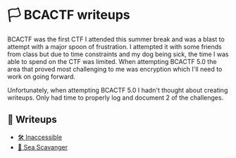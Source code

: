 # 🏳️ BCACTF writeups
BCACTF was the first CTF I attended this summer break and was a blast to attempt with a major spoon of frustration. I attempted it with some friends from class but due to time constraints and my dog being sick, the time I was able to spend on the CTF was limited. When attempting BCACTF 5.0 the area that proved most challenging to me was encryption which I'll need to work on going forward.

Unfortunately, when attempting BCACTF 5.0 I hadn't thought about creating writeups. Only had time to properly log and document 2 of the challenges.

## 📰 Writeups

- [🛠️ Inaccessible](BCACTF-5.0-Inaccessible.pdf)
- [🦑 Sea Scavanger](BCACTF-5.0-Sea-Scavanger.pdf)
